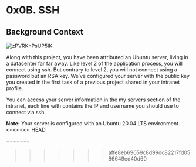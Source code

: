 # 0x0B. SSH

## Background Context

![zPVRKhPsUP5lK](https://github.com/Omowunmijuin/alx-system_engineering-devops/assets/109985883/2434b574-85e0-4276-9edb-a187245cb2d4)

Along with this project, you have been attributed an Ubuntu server, living in a datacenter far far away. Like level 2 of the application process, you will connect using ssh. But contrary to level 2, you will not connect using a password but an RSA key. We’ve configured your server with the public key you created in the first task of a previous project shared in your intranet profile.

You can access your server information in the my servers section of the intranet, each line with contains the IP and username you should use to connect via ssh.

<strong>Note:</strong> Your server is configured with an Ubuntu 20.04 LTS environment.
<<<<<<< HEAD

=======
>>>>>>> affe8eb69059c8d99dc82217fd0586649ed40d60

